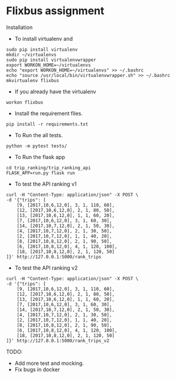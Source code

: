 # Flixbus assignment

Installation

- To install virtualenv and 
```
sudo pip install virtualenv
mkdir ~/virtualenvs
sudo pip install virtualenvwrapper
export WORKON_HOME=~/virtualenvs
echo "export WORKON_HOME=~/virtualenvs" >> ~/.bashrc
echo "source /usr/local/bin/virtualenvwrapper.sh" >> ~/.bashrc
mkvirtualenv flixbus
```
- If you already have the virtualenv
```
workon flixbus

```
- Install the requirement files.
```
pip install -r requirements.txt
```
- To Run the all tests.
```
python -m pytest tests/ 
```
- To Run the flask app
```
cd trip_ranking/trip_ranking_api
FLASK_APP=run.py flask run
```
- To test the API ranking v1
```
curl -H "Content-Type: application/json" -X POST \
-d '{"trips": [
    [9, [2017,10,6,12,0], 3, 1, 110, 60],
    [12, [2017,10,6,12,0], 2, 1, 80, 50],
    [13, [2017,10,6,12,0], 1, 1, 60, 20],
    [7, [2017,10,6,12,0], 3, 1, 60, 30],
    [14, [2017,10,7,12,0], 2, 1, 50, 30],
    [4, [2017,10,7,12,0], 2, 1, 30, 50],
    [2, [2017,10,7,12,0], 1, 1, 40, 20],
    [8, [2017,10,8,12,0], 2, 1, 90, 50],
    [6, [2017,10,8,12,0], 4, 1, 120, 100],
    [18, [2017,10,8,12,0], 2, 1, 120, 50]
]}' http://127.0.0.1:5000/rank_trips
```
- To test the API ranking v2
```
curl -H "Content-Type: application/json" -X POST \
-d '{"trips": [
    [9, [2017,10,6,12,0], 3, 1, 110, 60],
    [12, [2017,10,6,12,0], 2, 1, 80, 50],
    [13, [2017,10,6,12,0], 1, 1, 60, 20],
    [7, [2017,10,6,12,0], 3, 1, 60, 30],
    [14, [2017,10,7,12,0], 2, 1, 50, 30],
    [4, [2017,10,7,12,0], 2, 1, 30, 50],
    [2, [2017,10,7,12,0], 1, 1, 40, 20],
    [8, [2017,10,8,12,0], 2, 1, 90, 50],
    [6, [2017,10,8,12,0], 4, 1, 120, 100],
    [18, [2017,10,8,12,0], 2, 1, 120, 50]
]}' http://127.0.0.1:5000/rank_trips_v2
```

TODO:
- Add more test and mocking.
- Fix bugs in docker
